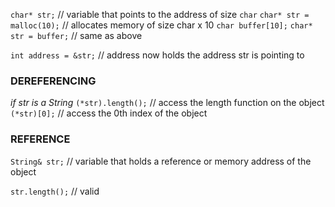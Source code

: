 `char* str;` // variable that points to the address of size `char`
`char* str = malloc(10);` // allocates memory of size char x 10
`char buffer[10];` `char* str = buffer;` // same as above

`int address = &str;` // address now holds the address str is pointing to
### DEREFERENCING
*if str is a String*
`(*str).length();` // access the length function on the object
`(*str)[0];` // access the 0th index of the object
### REFERENCE
`String& str;` // variable that holds a reference or memory address of the object

`str.length();` // valid
